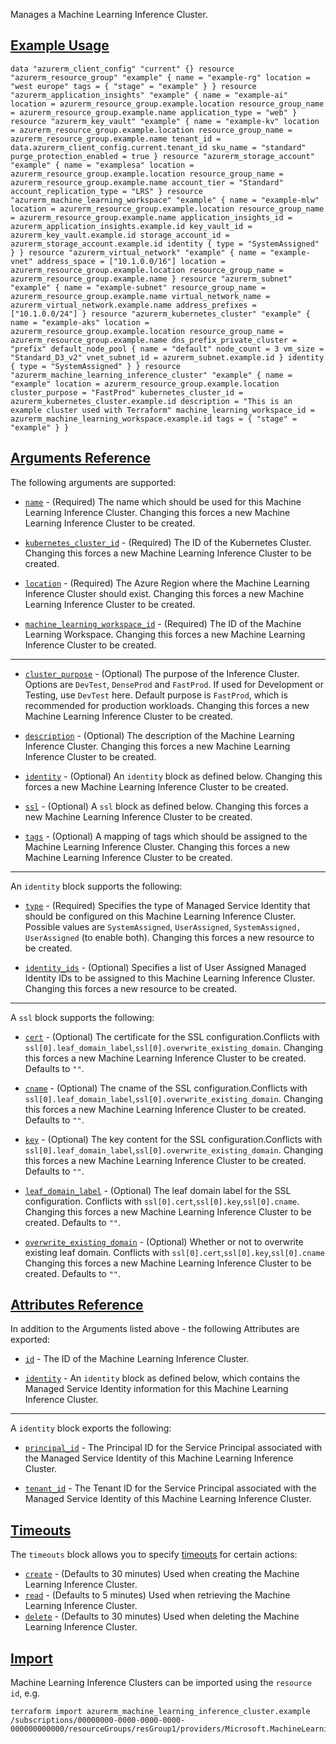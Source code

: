 Manages a Machine Learning Inference Cluster.

## [Example Usage](https://registry.terraform.io/providers/hashicorp/azurerm/latest/docs/resources/machine_learning_inference_cluster#example-usage)

```hcl
data "azurerm_client_config" "current" {} resource "azurerm_resource_group" "example" { name = "example-rg" location = "west europe" tags = { "stage" = "example" } } resource "azurerm_application_insights" "example" { name = "example-ai" location = azurerm_resource_group.example.location resource_group_name = azurerm_resource_group.example.name application_type = "web" } resource "azurerm_key_vault" "example" { name = "example-kv" location = azurerm_resource_group.example.location resource_group_name = azurerm_resource_group.example.name tenant_id = data.azurerm_client_config.current.tenant_id sku_name = "standard" purge_protection_enabled = true } resource "azurerm_storage_account" "example" { name = "examplesa" location = azurerm_resource_group.example.location resource_group_name = azurerm_resource_group.example.name account_tier = "Standard" account_replication_type = "LRS" } resource "azurerm_machine_learning_workspace" "example" { name = "example-mlw" location = azurerm_resource_group.example.location resource_group_name = azurerm_resource_group.example.name application_insights_id = azurerm_application_insights.example.id key_vault_id = azurerm_key_vault.example.id storage_account_id = azurerm_storage_account.example.id identity { type = "SystemAssigned" } } resource "azurerm_virtual_network" "example" { name = "example-vnet" address_space = ["10.1.0.0/16"] location = azurerm_resource_group.example.location resource_group_name = azurerm_resource_group.example.name } resource "azurerm_subnet" "example" { name = "example-subnet" resource_group_name = azurerm_resource_group.example.name virtual_network_name = azurerm_virtual_network.example.name address_prefixes = ["10.1.0.0/24"] } resource "azurerm_kubernetes_cluster" "example" { name = "example-aks" location = azurerm_resource_group.example.location resource_group_name = azurerm_resource_group.example.name dns_prefix_private_cluster = "prefix" default_node_pool { name = "default" node_count = 3 vm_size = "Standard_D3_v2" vnet_subnet_id = azurerm_subnet.example.id } identity { type = "SystemAssigned" } } resource "azurerm_machine_learning_inference_cluster" "example" { name = "example" location = azurerm_resource_group.example.location cluster_purpose = "FastProd" kubernetes_cluster_id = azurerm_kubernetes_cluster.example.id description = "This is an example cluster used with Terraform" machine_learning_workspace_id = azurerm_machine_learning_workspace.example.id tags = { "stage" = "example" } }
```

## [Arguments Reference](https://registry.terraform.io/providers/hashicorp/azurerm/latest/docs/resources/machine_learning_inference_cluster#arguments-reference)

The following arguments are supported:

-   [`name`](https://registry.terraform.io/providers/hashicorp/azurerm/latest/docs/resources/machine_learning_inference_cluster#name) - (Required) The name which should be used for this Machine Learning Inference Cluster. Changing this forces a new Machine Learning Inference Cluster to be created.
    
-   [`kubernetes_cluster_id`](https://registry.terraform.io/providers/hashicorp/azurerm/latest/docs/resources/machine_learning_inference_cluster#kubernetes_cluster_id) - (Required) The ID of the Kubernetes Cluster. Changing this forces a new Machine Learning Inference Cluster to be created.
    
-   [`location`](https://registry.terraform.io/providers/hashicorp/azurerm/latest/docs/resources/machine_learning_inference_cluster#location) - (Required) The Azure Region where the Machine Learning Inference Cluster should exist. Changing this forces a new Machine Learning Inference Cluster to be created.
    
-   [`machine_learning_workspace_id`](https://registry.terraform.io/providers/hashicorp/azurerm/latest/docs/resources/machine_learning_inference_cluster#machine_learning_workspace_id) - (Required) The ID of the Machine Learning Workspace. Changing this forces a new Machine Learning Inference Cluster to be created.
    

___

-   [`cluster_purpose`](https://registry.terraform.io/providers/hashicorp/azurerm/latest/docs/resources/machine_learning_inference_cluster#cluster_purpose) - (Optional) The purpose of the Inference Cluster. Options are `DevTest`, `DenseProd` and `FastProd`. If used for Development or Testing, use `DevTest` here. Default purpose is `FastProd`, which is recommended for production workloads. Changing this forces a new Machine Learning Inference Cluster to be created.

-   [`description`](https://registry.terraform.io/providers/hashicorp/azurerm/latest/docs/resources/machine_learning_inference_cluster#description) - (Optional) The description of the Machine Learning Inference Cluster. Changing this forces a new Machine Learning Inference Cluster to be created.
    
-   [`identity`](https://registry.terraform.io/providers/hashicorp/azurerm/latest/docs/resources/machine_learning_inference_cluster#identity) - (Optional) An `identity` block as defined below. Changing this forces a new Machine Learning Inference Cluster to be created.
    
-   [`ssl`](https://registry.terraform.io/providers/hashicorp/azurerm/latest/docs/resources/machine_learning_inference_cluster#ssl) - (Optional) A `ssl` block as defined below. Changing this forces a new Machine Learning Inference Cluster to be created.
    
-   [`tags`](https://registry.terraform.io/providers/hashicorp/azurerm/latest/docs/resources/machine_learning_inference_cluster#tags) - (Optional) A mapping of tags which should be assigned to the Machine Learning Inference Cluster. Changing this forces a new Machine Learning Inference Cluster to be created.
    

___

An `identity` block supports the following:

-   [`type`](https://registry.terraform.io/providers/hashicorp/azurerm/latest/docs/resources/machine_learning_inference_cluster#type) - (Required) Specifies the type of Managed Service Identity that should be configured on this Machine Learning Inference Cluster. Possible values are `SystemAssigned`, `UserAssigned`, `SystemAssigned, UserAssigned` (to enable both). Changing this forces a new resource to be created.
    
-   [`identity_ids`](https://registry.terraform.io/providers/hashicorp/azurerm/latest/docs/resources/machine_learning_inference_cluster#identity_ids) - (Optional) Specifies a list of User Assigned Managed Identity IDs to be assigned to this Machine Learning Inference Cluster. Changing this forces a new resource to be created.
    

___

A `ssl` block supports the following:

-   [`cert`](https://registry.terraform.io/providers/hashicorp/azurerm/latest/docs/resources/machine_learning_inference_cluster#cert) - (Optional) The certificate for the SSL configuration.Conflicts with `ssl[0].leaf_domain_label`,`ssl[0].overwrite_existing_domain`. Changing this forces a new Machine Learning Inference Cluster to be created. Defaults to `""`.
    
-   [`cname`](https://registry.terraform.io/providers/hashicorp/azurerm/latest/docs/resources/machine_learning_inference_cluster#cname) - (Optional) The cname of the SSL configuration.Conflicts with `ssl[0].leaf_domain_label`,`ssl[0].overwrite_existing_domain`. Changing this forces a new Machine Learning Inference Cluster to be created. Defaults to `""`.
    
-   [`key`](https://registry.terraform.io/providers/hashicorp/azurerm/latest/docs/resources/machine_learning_inference_cluster#key) - (Optional) The key content for the SSL configuration.Conflicts with `ssl[0].leaf_domain_label`,`ssl[0].overwrite_existing_domain`. Changing this forces a new Machine Learning Inference Cluster to be created. Defaults to `""`.
    
-   [`leaf_domain_label`](https://registry.terraform.io/providers/hashicorp/azurerm/latest/docs/resources/machine_learning_inference_cluster#leaf_domain_label) - (Optional) The leaf domain label for the SSL configuration. Conflicts with `ssl[0].cert`,`ssl[0].key`,`ssl[0].cname`. Changing this forces a new Machine Learning Inference Cluster to be created. Defaults to `""`.
    
-   [`overwrite_existing_domain`](https://registry.terraform.io/providers/hashicorp/azurerm/latest/docs/resources/machine_learning_inference_cluster#overwrite_existing_domain) - (Optional) Whether or not to overwrite existing leaf domain. Conflicts with `ssl[0].cert`,`ssl[0].key`,`ssl[0].cname` Changing this forces a new Machine Learning Inference Cluster to be created. Defaults to `""`.
    

## [Attributes Reference](https://registry.terraform.io/providers/hashicorp/azurerm/latest/docs/resources/machine_learning_inference_cluster#attributes-reference)

In addition to the Arguments listed above - the following Attributes are exported:

-   [`id`](https://registry.terraform.io/providers/hashicorp/azurerm/latest/docs/resources/machine_learning_inference_cluster#id) - The ID of the Machine Learning Inference Cluster.
    
-   [`identity`](https://registry.terraform.io/providers/hashicorp/azurerm/latest/docs/resources/machine_learning_inference_cluster#identity) - An `identity` block as defined below, which contains the Managed Service Identity information for this Machine Learning Inference Cluster.
    

___

A `identity` block exports the following:

-   [`principal_id`](https://registry.terraform.io/providers/hashicorp/azurerm/latest/docs/resources/machine_learning_inference_cluster#principal_id) - The Principal ID for the Service Principal associated with the Managed Service Identity of this Machine Learning Inference Cluster.
    
-   [`tenant_id`](https://registry.terraform.io/providers/hashicorp/azurerm/latest/docs/resources/machine_learning_inference_cluster#tenant_id) - The Tenant ID for the Service Principal associated with the Managed Service Identity of this Machine Learning Inference Cluster.
    

## [Timeouts](https://registry.terraform.io/providers/hashicorp/azurerm/latest/docs/resources/machine_learning_inference_cluster#timeouts)

The `timeouts` block allows you to specify [timeouts](https://www.terraform.io/language/resources/syntax#operation-timeouts) for certain actions:

-   [`create`](https://registry.terraform.io/providers/hashicorp/azurerm/latest/docs/resources/machine_learning_inference_cluster#create) - (Defaults to 30 minutes) Used when creating the Machine Learning Inference Cluster.
-   [`read`](https://registry.terraform.io/providers/hashicorp/azurerm/latest/docs/resources/machine_learning_inference_cluster#read) - (Defaults to 5 minutes) Used when retrieving the Machine Learning Inference Cluster.
-   [`delete`](https://registry.terraform.io/providers/hashicorp/azurerm/latest/docs/resources/machine_learning_inference_cluster#delete) - (Defaults to 30 minutes) Used when deleting the Machine Learning Inference Cluster.

## [Import](https://registry.terraform.io/providers/hashicorp/azurerm/latest/docs/resources/machine_learning_inference_cluster#import)

Machine Learning Inference Clusters can be imported using the `resource id`, e.g.

```shell
terraform import azurerm_machine_learning_inference_cluster.example /subscriptions/00000000-0000-0000-0000-000000000000/resourceGroups/resGroup1/providers/Microsoft.MachineLearningServices/workspaces/workspace1/computes/cluster1
```